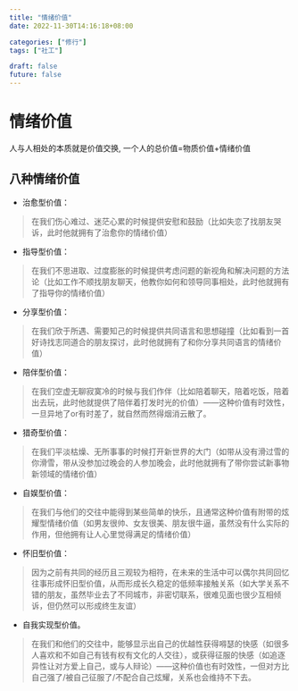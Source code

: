 ```yaml
---
title: "情绪价值"
date: 2022-11-30T14:16:18+08:00

categories: ["修行"]
tags: ["社工"]

draft: false
future: false
---
```


# 情绪价值

人与人相处的本质就是价值交换, 一个人的总价值=物质价值+情绪价值


## 八种情绪价值

+ 治愈型价值：

> 在我们伤心难过、迷茫心累的时候提供安慰和鼓励（比如失恋了找朋友哭诉，此时他就拥有了治愈你的情绪价值）

+ 指导型价值：

> 在我们不思进取、过度膨胀的时候提供考虑问题的新视角和解决问题的方法论（比如工作不顺找朋友聊天，他教你如何和领导同事相处，此时他就拥有了指导你的情绪价值）

+ 分享型价值：

> 在我们欣于所遇、需要知己的时候提供共同语言和思想碰撞（比如看到一首好诗找志同道合的朋友探讨，此时他就拥有了和你分享共同语言的情绪价值）

+ 陪伴型价值：

> 在我们空虚无聊寂寞冷的时候与我们作伴（比如陪着聊天，陪着吃饭，陪着出去玩，此时他就提供了陪伴着打发时光的价值）——这种价值有时效性，一旦异地了or有时差了，就自然而然得烟消云散了。

+ 猎奇型价值：

> 在我们平淡枯燥、无所事事的时候打开新世界的大门（如带从没有滑过雪的你滑雪，带从没参加过晚会的人参加晚会，此时他就拥有了带你尝试新事物新领域的情绪价值）

+ 自娱型价值：

> 在我们与他们的交往中能得到某些简单的快乐，且通常这种价值有附带的炫耀型情绪价值（如男友很帅、女友很美、朋友很牛逼，虽然没有什么实际的作用，但他拥有让人心里觉得满足的情绪价值）

+ 怀旧型价值：

> 因为之前有共同的经历且三观较为相符，在未来的生活中可以偶尔共同回忆往事形成怀旧型价值，从而形成长久稳定的低频率接触关系（如大学关系不错的朋友，虽然毕业去了不同城市，非密切联系，很难见面也很少互相倾诉，但仍然可以形成终生友谊）

+ 自我实现型价值。

> 在我们和他们的交往中，能够显示出自己的优越性获得嘚瑟的快感（如很多人喜欢和不如自己有钱有权有文化的人交往），或获得征服的快感（如追逐异性让对方爱上自己，或与人辩论）——这种价值也有时效性，一但对方比自己强了/被自己征服了/不配合自己炫耀，关系也会维持不下去。
